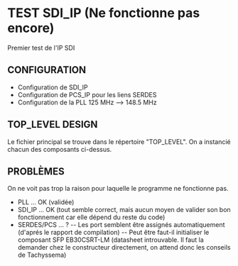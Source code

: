 # TEST SDI_IP (Ne fonctionne pas encore)
Premier test de l'IP SDI

## CONFIGURATION

- Configuration de SDI_IP
- Configuration de PCS_IP pour les liens SERDES
- Configuration de la PLL 125 MHz --> 148.5 MHz

## TOP_LEVEL DESIGN
Le fichier principal se trouve dans le répertoire "TOP_LEVEL".
On a instancié chacun des composants ci-dessus.

## PROBLÈMES
On ne voit pas trop la raison pour laquelle le programme ne fonctionne pas.
- PLL ... OK (validée)
- SDI_IP ... OK (tout semble correct, mais aucun moyen de valider son bon fonctionnement car elle dépend du reste du code)
- SERDES/PCS ... ?
-- Les port semblent être assignés automatiquement (d'aprés le rapport de compilation)
-- Peut être faut-il initialiser le composant SFP EB30CSRT-LM (datasheet introuvable. Il faut la demander chez le constructeur directement, on attend donc les conseils de Tachyssema)